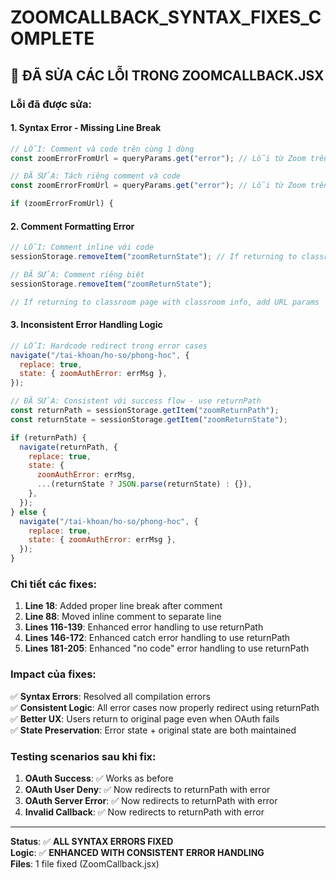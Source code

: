 # ZOOMCALLBACK_SYNTAX_FIXES_COMPLETE

## 🔧 ĐÃ SỬA CÁC LỖI TRONG ZOOMCALLBACK.JSX

### **Lỗi đã được sửa:**

#### 1. **Syntax Error - Missing Line Break**

```jsx
// LỖI: Comment và code trên cùng 1 dòng
const zoomErrorFromUrl = queryParams.get("error"); // Lỗi từ Zoom trên URL    if (zoomErrorFromUrl) {

// ĐÃ SỬA: Tách riêng comment và code
const zoomErrorFromUrl = queryParams.get("error"); // Lỗi từ Zoom trên URL

if (zoomErrorFromUrl) {
```

#### 2. **Comment Formatting Error**

```jsx
// LỖI: Comment inline với code
sessionStorage.removeItem("zoomReturnState"); // If returning to classroom page with classroom info, add URL params

// ĐÃ SỬA: Comment riêng biệt
sessionStorage.removeItem("zoomReturnState");

// If returning to classroom page with classroom info, add URL params
```

#### 3. **Inconsistent Error Handling Logic**

```jsx
// LỖI: Hardcode redirect trong error cases
navigate("/tai-khoan/ho-so/phong-hoc", {
  replace: true,
  state: { zoomAuthError: errMsg },
});

// ĐÃ SỬA: Consistent với success flow - use returnPath
const returnPath = sessionStorage.getItem("zoomReturnPath");
const returnState = sessionStorage.getItem("zoomReturnState");

if (returnPath) {
  navigate(returnPath, {
    replace: true,
    state: {
      zoomAuthError: errMsg,
      ...(returnState ? JSON.parse(returnState) : {}),
    },
  });
} else {
  navigate("/tai-khoan/ho-so/phong-hoc", {
    replace: true,
    state: { zoomAuthError: errMsg },
  });
}
```

### **Chi tiết các fixes:**

1. **Line 18**: Added proper line break after comment
2. **Line 88**: Moved inline comment to separate line
3. **Lines 116-139**: Enhanced error handling to use returnPath
4. **Lines 146-172**: Enhanced catch error handling to use returnPath
5. **Lines 181-205**: Enhanced "no code" error handling to use returnPath

### **Impact của fixes:**

✅ **Syntax Errors**: Resolved all compilation errors  
✅ **Consistent Logic**: All error cases now properly redirect using returnPath  
✅ **Better UX**: Users return to original page even when OAuth fails  
✅ **State Preservation**: Error state + original state are both maintained

### **Testing scenarios sau khi fix:**

1. **OAuth Success**: ✅ Works as before
2. **OAuth User Deny**: ✅ Now redirects to returnPath with error
3. **OAuth Server Error**: ✅ Now redirects to returnPath with error
4. **Invalid Callback**: ✅ Now redirects to returnPath with error

---

**Status**: ✅ **ALL SYNTAX ERRORS FIXED**  
**Logic**: ✅ **ENHANCED WITH CONSISTENT ERROR HANDLING**  
**Files**: 1 file fixed (ZoomCallback.jsx)
